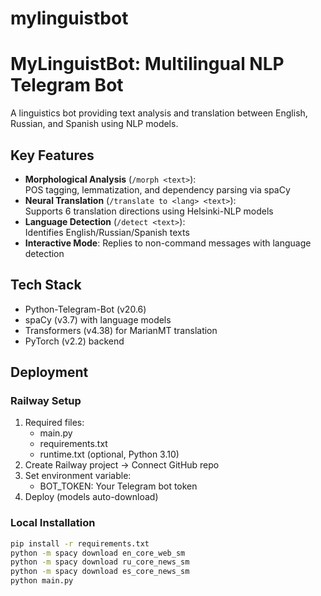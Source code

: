 # mylinguistbot

# MyLinguistBot: Multilingual NLP Telegram Bot

A linguistics bot providing text analysis and translation between English, Russian, and Spanish using NLP models.

## Key Features
- **Morphological Analysis** (`/morph <text>`):  
  POS tagging, lemmatization, and dependency parsing via spaCy
- **Neural Translation** (`/translate to <lang> <text>`):  
  Supports 6 translation directions using Helsinki-NLP models
- **Language Detection** (`/detect <text>`):  
  Identifies English/Russian/Spanish texts
- **Interactive Mode**: Replies to non-command messages with language detection

## Tech Stack
- Python-Telegram-Bot (v20.6)
- spaCy (v3.7) with language models
- Transformers (v4.38) for MarianMT translation
- PyTorch (v2.2) backend

## Deployment

### Railway Setup
1. Required files:
   - main.py
   - requirements.txt
   - runtime.txt (optional, Python 3.10)
2. Create Railway project → Connect GitHub repo
3. Set environment variable:
   - BOT_TOKEN: Your Telegram bot token
4. Deploy (models auto-download)

### Local Installation
```bash
pip install -r requirements.txt
python -m spacy download en_core_web_sm
python -m spacy download ru_core_news_sm
python -m spacy download es_core_news_sm
python main.py
